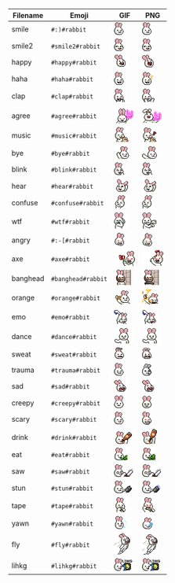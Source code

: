 | Filename | Emoji | GIF | PNG |
| --- | --- | --- | --- |
| smile | `#:)#rabbit` | ![smile](assets/faces/rabbit/smile.gif) | ![smile](assets/faces_png/rabbit/smile.png) |
| smile2 | `#smile2#rabbit` | ![smile2](assets/faces/rabbit/smile2.gif) | ![smile2](assets/faces_png/rabbit/smile2.png) |
| happy | `#happy#rabbit` | ![happy](assets/faces/rabbit/happy.gif) | ![happy](assets/faces_png/rabbit/happy.png) |
| haha | `#haha#rabbit` | ![haha](assets/faces/rabbit/haha.gif) | ![haha](assets/faces_png/rabbit/haha.png) |
| clap | `#clap#rabbit` | ![clap](assets/faces/rabbit/clap.gif) | ![clap](assets/faces_png/rabbit/clap.png) |
| agree | `#agree#rabbit` | ![agree](assets/faces/rabbit/agree.gif) | ![agree](assets/faces_png/rabbit/agree.png) |
| music | `#music#rabbit` | ![music](assets/faces/rabbit/music.gif) | ![music](assets/faces_png/rabbit/music.png) |
| bye | `#bye#rabbit` | ![bye](assets/faces/rabbit/bye.gif) | ![bye](assets/faces_png/rabbit/bye.png) |
| blink | `#blink#rabbit` | ![blink](assets/faces/rabbit/blink.gif) | ![blink](assets/faces_png/rabbit/blink.png) |
| hear | `#hear#rabbit` | ![hear](assets/faces/rabbit/hear.gif) | ![hear](assets/faces_png/rabbit/hear.png) |
| confuse | `#confuse#rabbit` | ![confuse](assets/faces/rabbit/confuse.gif) | ![confuse](assets/faces_png/rabbit/confuse.png) |
| wtf | `#wtf#rabbit` | ![wtf](assets/faces/rabbit/wtf.gif) | ![wtf](assets/faces_png/rabbit/wtf.png) |
| angry | `#:-[#rabbit` | ![angry](assets/faces/rabbit/angry.gif) | ![angry](assets/faces_png/rabbit/angry.png) |
| axe | `#axe#rabbit` | ![axe](assets/faces/rabbit/axe.gif) | ![axe](assets/faces_png/rabbit/axe.png) |
| banghead | `#banghead#rabbit` | ![banghead](assets/faces/rabbit/banghead.gif) | ![banghead](assets/faces_png/rabbit/banghead.png) |
| orange | `#orange#rabbit` | ![orange](assets/faces/rabbit/orange.gif) | ![orange](assets/faces_png/rabbit/orange.png) |
| emo | `#emo#rabbit` | ![emo](assets/faces/rabbit/emo.gif) | ![emo](assets/faces_png/rabbit/emo.png) |
| dance | `#dance#rabbit` | ![dance](assets/faces/rabbit/dance.gif) | ![dance](assets/faces_png/rabbit/dance.png) |
| sweat | `#sweat#rabbit` | ![sweat](assets/faces/rabbit/sweat.gif) | ![sweat](assets/faces_png/rabbit/sweat.png) |
| trauma | `#trauma#rabbit` | ![trauma](assets/faces/rabbit/trauma.gif) | ![trauma](assets/faces_png/rabbit/trauma.png) |
| sad | `#sad#rabbit` | ![sad](assets/faces/rabbit/sad.gif) | ![sad](assets/faces_png/rabbit/sad.png) |
| creepy | `#creepy#rabbit` | ![creepy](assets/faces/rabbit/creepy.gif) | ![creepy](assets/faces_png/rabbit/creepy.png) |
| scary | `#scary#rabbit` | ![scary](assets/faces/rabbit/scary.gif) | ![scary](assets/faces_png/rabbit/scary.png) |
| drink | `#drink#rabbit` | ![drink](assets/faces/rabbit/drink.gif) | ![drink](assets/faces_png/rabbit/drink.png) |
| eat | `#eat#rabbit` | ![eat](assets/faces/rabbit/eat.gif) | ![eat](assets/faces_png/rabbit/eat.png) |
| saw | `#saw#rabbit` | ![saw](assets/faces/rabbit/saw.gif) | ![saw](assets/faces_png/rabbit/saw.png) |
| stun | `#stun#rabbit` | ![stun](assets/faces/rabbit/stun.gif) | ![stun](assets/faces_png/rabbit/stun.png) |
| tape | `#tape#rabbit` | ![tape](assets/faces/rabbit/tape.gif) | ![tape](assets/faces_png/rabbit/tape.png) |
| yawn | `#yawn#rabbit` | ![yawn](assets/faces/rabbit/yawn.gif) | ![yawn](assets/faces_png/rabbit/yawn.png) |
| fly | `#fly#rabbit` | ![fly](assets/faces/rabbit/fly.gif) | ![fly](assets/faces_png/rabbit/fly.png) |
| lihkg | `#lihkg#rabbit` | ![lihkg](assets/faces/rabbit/lihkg.gif) | ![lihkg](assets/faces_png/rabbit/lihkg.png) |
